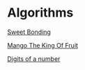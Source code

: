 # Algorithms

[Sweet Bonding](bonding.html)  
  
[Mango The King Of Fruit](mango.html)  

[Digits of a number](digits-of-a-number.html)